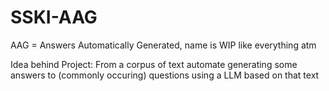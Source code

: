 # SSKI-AAG
AAG = Answers Automatically Generated, name is WIP like everything atm

Idea behind Project: 
From a corpus of text automate generating some answers to (commonly occuring) questions using a LLM based on that text 
